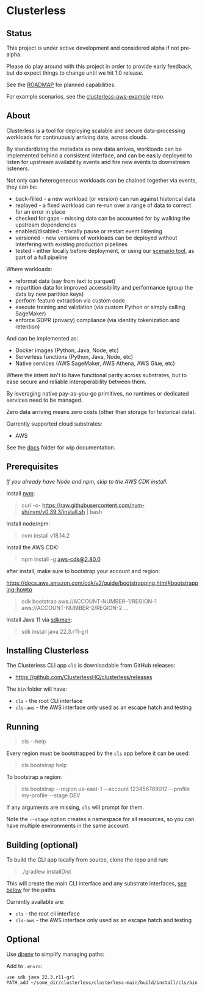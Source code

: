# Clusterless

## Status

This project is under active development and considered alpha if not pre-alpha.

Please do play around with this project in order to provide early feedback, but do expect things to change until we hit
1.0 release.

See the [ROADMAP](ROADMAP.md) for planned capabilities.

For example scenarios, see the [clusterless-aws-example](https://github.com/ClusterlessHQ/clusterless-aws-examples)
repo.

## About

Clusterless is a tool for deploying scalable and secure data-processing workloads for continuously arriving data, across
clouds.

By standardizing the metadata as new data arrives, workloads can be implemented behind a consistent interface, and can
be easily deployed to listen for upstream availability events and fire new events to downstream listeners.

Not only can heterogeneous workloads can be chained together via events, they can be:

- back-filled - a new workload (or version) can run against historical data
- replayed - a fixed workload can re-run over a range of data to correct for an error in place
- checked for gaps - missing data can be accounted for by walking the upstream dependencies
- enabled/disabled - trivially pause or restart event listening
- versioned - new versions of workloads can be deployed without interfering with existing production pipelines
- tested - either locally before deployment, or using our [scenario tool](clusterless-scenario/README.md), as part of a
  full pipeline

Where workloads:

- reformat data (say from text to parquet)
- repartition data for improved accessibility and performance (group the data by new partition keys)
- perform feature extraction via custom code
- execute training and validation (via custom Python or simply calling SageMaker)
- enforce GDPR (privacy) compliance (via identity tokenization and retention)

And can be implemented as:

- Docker images (Python, Java, Node, etc)
- Serverless functions (Python, Java, Node, etc)
- Native services (AWS SageMaker, AWS Athena, AWS Glue, etc)

Where the intent isn't to have functional parity across substrates, but to ease secure and reliable interoperability
between them.

By leveraging native pay-as-you-go primitives, no runtimes or dedicated services need to be managed.

Zero data arriving means zero costs (other than storage for historical data).

Currently supported cloud substrates:

- AWS

See the [docs](docs) folder for wip documentation.

## Prerequisites

_If you already have Node and npm, skip to the AWS CDK install._

Install [nvm](https://github.com/nvm-sh/nvm):

> curl -o- https://raw.githubusercontent.com/nvm-sh/nvm/v0.39.3/install.sh | bash

Install node/npm:

> nvm install v18.14.2

Install the AWS CDK:

> npm install -g aws-cdk@2.80.0

after install, make sure to bootstrap your account and region:

https://docs.aws.amazon.com/cdk/v2/guide/bootstrapping.html#bootstrapping-howto

> cdk bootstrap aws://ACCOUNT-NUMBER-1/REGION-1 aws://ACCOUNT-NUMBER-2/REGION-2 ...

Install Java 11 via [sdkman](https://sdkman.io):

> sdk install java 22.3.r11-grl

## Installing Clusterless

The Clusterless CLI app `cls` is downloadable from GitHub releases:

- https://github.com/ClusterlessHQ/clusterless/releases

The `bin` folder will have:

- `cls` - the root CLI interface
- `cls-aws` - the AWS interface only used as an escape hatch and testing

## Running

> cls --help

Every region must be bootstrapped by the `cls` app before it can be used:

> cls bootstrap help

To bootstrap a region:

> cls bootstrap --region us-east-1 --account 123456789012 --profile my-profile --stage DEV

If any arguments are missing, `cls` will prompt for them.

Note the `--stage` option creates a namespace for all resources, so you can have multiple environments in the same
account.

## Building (optional)

To build the CLI app locally from source, clone the repo and run:

> ./gradlew installDist

This will create the main CLI interface and any substrate interfaces, [see below](#optional) for the paths.

Currently available are:

- `cls` - the root cli interface
- `cls-aws` - the AWS interface only used as an escape hatch and testing

## Optional

Use [direnv](https://direnv.net) to simplify managing paths:

Add to `.envrc`:

```shell
use sdk java 22.3.r11-grl
PATH_add ~/some_dir/clusterless/clusterless-main/build/install/cls/bin
```
